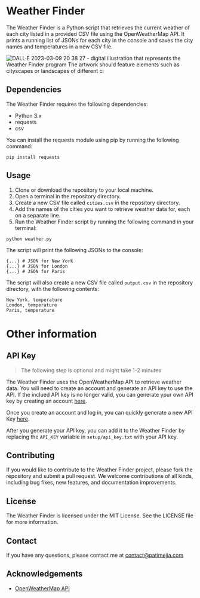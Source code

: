 # Weather Finder

The Weather Finder is a Python script that retrieves the current weather of each city listed in a provided CSV file using the OpenWeatherMap API. It prints a running list of JSONs for each city in the console and saves the city names and temperatures in a new CSV file.

![DALL·E 2023-03-09 20 38 27 -  digital illustration that represents the Weather Finder program  The artwork should feature elements such as cityscapes or landscapes of different ci](https://user-images.githubusercontent.com/92187562/224209208-702669c9-9283-45e8-95bc-f266496803c5.png)

## Dependencies

The Weather Finder requires the following dependencies:

- Python 3.x
- requests
- csv

You can install the requests module using pip by running the following command:

```
pip install requests
```

## Usage

1. Clone or download the repository to your local machine.
2. Open a terminal in the repository directory.
3. Create a new CSV file called `cities.csv` in the repository directory.
4. Add the names of the cities you want to retrieve weather data for, each on a separate line.
5. Run the Weather Finder script by running the following command in your terminal:

```
python weather.py
```

The script will print the following JSONs to the console:

```
{...} # JSON for New York
{...} # JSON for London
{...} # JSON for Paris
```

The script will also create a new CSV file called `output.csv` in the repository directory, with the following contents:

```
New York, temperature
London, temperature
Paris, temperature
```

# Other information

## API Key

> The following step is optional and might take 1-2 minutes

The Weather Finder uses the OpenWeatherMap API to retrieve weather data. You will need to create an account and generate an API key to use the API. If the inclued API key is no longer valid, you can generate ypur own API key by creating an account [here](https://home.openweathermap.org/users/sign_up).

Once you create an account and log in, you can quickly generate a new API Key [here](https://home.openweathermap.org/api_keys).

After you generate your API key, you can add it to the Weather Finder by replacing the `API_KEY` variable in `setup/api_key.txt` with your API key.

##

## Contributing

If you would like to contribute to the Weather Finder project, please fork the repository and submit a pull request. We welcome contributions of all kinds, including bug fixes, new features, and documentation improvements.

## License

The Weather Finder is licensed under the MIT License. See the LICENSE file for more information.

## Contact

If you have any questions, please contact me at [contact@patimejia.com
](mailto:contact@patimejia.com)

## Acknowledgements

- [OpenWeatherMap API](https://openweathermap.org/api)
